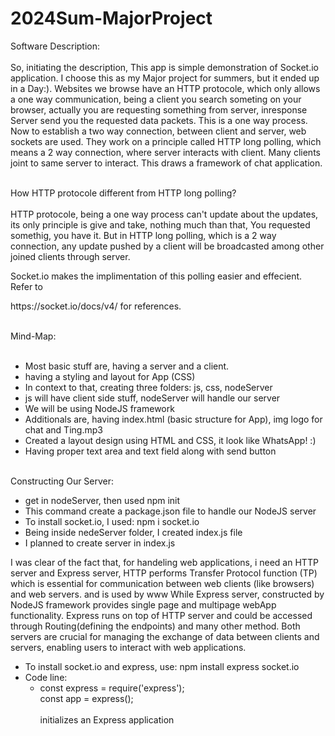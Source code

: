 # 2024Sum-MajorProject
Software Description: <br><br>
So, initiating the description, This app is simple demonstration of Socket.io 
application. I choose this as my Major project for summers, but it ended up in 
a Day:). Websites we browse have an HTTP protocole, 
which only allows a one way communication, being a client you search someting 
on your browser, actually you are requesting something from server, inresponse 
Server send you the requested data packets. This is a one way process. Now to
establish a two way connection, between client and server, web sockets are used.
They work on a principle called HTTP long polling, which means a 2 way connection, 
where server interacts with client. Many clients joint to same server to interact.
This draws a framework of chat application. <br><br>

How HTTP protocole different from HTTP long polling? <br><br>
HTTP protocole, being a one way process can't update about the updates, its only 
principle is give and take, nothing much than that, You requested somethig, you have it.
But in HTTP long polling, which is a 2 way connection, any update pushed by a client will
be broadcasted among other joined clients through server. 

Socket.io makes the implimentation of this polling easier and effecient. Refer to 
<link>https://socket.io/docs/v4/</link> for references. <br><br>

Mind-Map: <br><br>
- Most basic stuff are, having a server and a client.
- having a styling and layout for App (CSS)
- In context to that, creating three folders: js, css, nodeServer
- js will have client side stuff, nodeServer will handle our server
- We will be using NodeJS framework
- Additionals are, having index.html (basic structure for App), img logo for chat and Ting.mp3
- Created a layout design using HTML and CSS, it look like WhatsApp! :)
- Having proper text area and text field along with send button <br><br>

Constructing Our Server: <br>
- get in nodeServer, then used npm init
- This command create a package.json file to handle our NodeJS server
- To install socket.io, I used:  npm i socket.io
- Being inside nedeServer folder, I created index.js file
- I planned to create server in index.js

I was clear of the fact that, for handeling web applications, i need an HTTP server and 
Express server, HTTP performs Transfer Protocol function (TP) which is essential for 
communication between web clients (like browsers) and web servers. and is used by www 
While Express server, constructed by NodeJS framework provides single page and multipage
webApp functionality. Express runs on top of HTTP server and could be accessed through
Routing(defining the endpoints) and many other method.  Both servers are crucial for managing
the exchange of data between clients and servers, enabling users to interact with web applications.<br>

- To install socket.io and express, use:    npm install express socket.io
- Code line:
     - const express = require('express'); <br>
       const app = express(); <br><br>
    initializes an Express application


